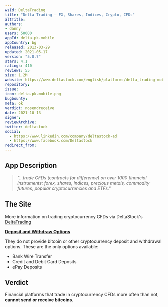 ```yaml
---
wsId: DeltaTrading
title: "Delta Trading – FX, Shares, Indices, Crypto, CFDs"
altTitle: 
authors:
- danny
users: 50000
appId: delta.pk.mobile
appCountry: bg
released: 2013-03-29
updated: 2021-05-17
version: "5.8.7"
stars: 4.1
ratings: 410
reviews: 55
size: 1.2M
website: https://www.deltastock.com/english/platforms/delta_trading-mobile.asp
repository: 
issue: 
icon: delta.pk.mobile.png
bugbounty: 
meta: ok
verdict: nosendreceive
date: 2021-10-13
signer: 
reviewArchive:
twitter: deltastock
social:
  - https://www.linkedin.com/company/deltastock-ad
  - https://www.facebook.com/Deltastock
redirect_from:
---
```


## App Description

> _"...trade CFDs (contracts for difference) on over 1000 financial instruments: forex, shares, indices, precious metals, commodity futures, popular cryptocurrencies and ETFs."_

## The Site

More information on trading cryptocurrency CFDs via DeltaStock's [DeltaTrading](https://www.deltastock.com/english/instruments/cfd-cryptocurrencies.asp)

[**Deposit and Withdraw Options**](https://www.deltastock.com/english/my-account/deposit-withdraw.asp)

They do not provide bitcoin or other cryptocurrency deposit and withdrawal options. These are the only options available:

- Bank Wire Transfer
- Credit and Debit Card Deposits
- ePay Deposits

## Verdict

Financial platforms that trade in cryptocurrency CFDs more often than not, **cannot send or receive bitcoins**.

